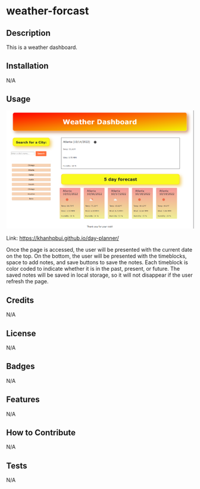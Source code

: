 # weather-forcast


## Description

This is a weather dashboard.




## Installation

N/A

## Usage

![Alt text](./assets/Images/Screenshot.png "Weather Forcast")

Link: https://khanhpbui.github.io/day-planner/

Once the page is accessed, the user will be presented with the current date on the top.
On the bottom, the user will be presented with the timeblocks, space to add notes, and save buttons to save the notes.
Each timeblock is color coded to indicate whether it is in the past, present, or future.
The saved notes will be saved in local storage, so it will not disappear if the user refresh the page.



## Credits

N/A

## License

N/A

## Badges

N/A

## Features

N/A

## How to Contribute

N/A

## Tests

N/A
